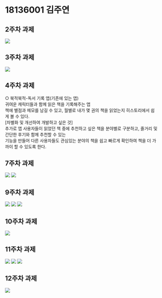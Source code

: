 # 18136001 김주연

## 2주차 과제
<img width="" height="" src="./Png/2주차 과제.PNG"></img>

## 3주차 과제
<img width="" height="" src="./Png/3주차 과제.PNG"></img>

## 4주차 과제

 ○ 북적북적-독서 기록 앱(기존에 있는 앱)   
귀여운 캐릭터들과 함께  읽은 책을 기록해주는 앱   
책에 별점과 메모를 남길 수 있고, 월별로 내가 몇 권의 책을 읽었는지 히스토리에서 쉽게 볼 수 있다.   
[차별화 및 개선하여 개발하고 싶은 것]   
추가로 앱 사용자들이 읽었던 책 중에 추천하고 싶은 책을 분야별로 구분하고, 줄거리 및 간단한 후기와 함께 추천할 수 있는   
기능을 만들어 다른 사용자들도 관심있는 분야의 책을 쉽고 빠르게 확인하여 책을 더 가까이 할 수 있도록 한다. 

## 7주차 과제
<img width="" height="" src="./Png/7주차과제1.PNG"></img> 
<img width="" height="" src="./Png/7주차과제2.PNG"></img>

## 9주차 과제
<img width="" height="" src="./Png/9주차 과제1.PNG"></img> 
<img width="" height="" src="./Png/9주차 과제2.PNG"></img>
<img width="" height="" src="./Png/9주차 과제3.PNG"></img>

## 10주차 과제
<img width="" height="" src="./Png/10주차 과제.PNG"></img>

## 11주차 과제
<img width="" height="" src="./Png/11주차 과제1.PNG"></img>
<img width="" height="" src="./Png/11주차 과제2.PNG"></img>
<img width="" height="" src="./Png/11주차 과제3.PNG"></img>

## 12주차 과제
<img width="" height="" src="./Png/12주차 과제.PNG"></img>
